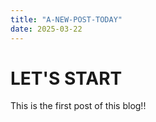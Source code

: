 ```yaml
---
title: "A-NEW-POST-TODAY"
date: 2025-03-22
---
```


# LET'S START

This is the first post of this blog!!
